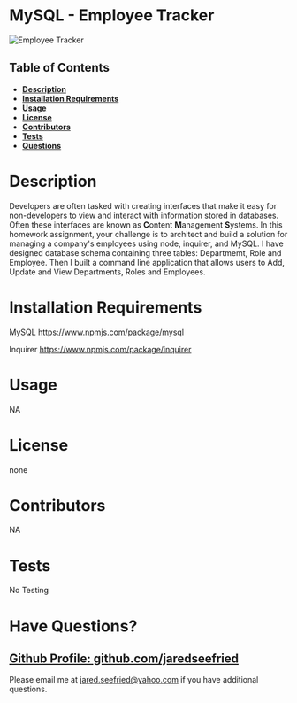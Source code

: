 # MySQL - Employee Tracker

![Employee Tracker](./Assets/AppVideo.gif)

## Table of Contents

  * **[Description](#Description)**  
  * **[Installation Requirements](#Installation-Requirements)**  
  * **[Usage](#Usage)**  
  * **[License](#License)**    
  * **[Contributors](#Contributors)**  
  * **[Tests](#Tests)**  
  * **[Questions](#Questions)** 

# Description

Developers are often tasked with creating interfaces that make it easy for non-developers to view and interact with information stored in databases. Often these interfaces are known as **C**ontent **M**anagement **S**ystems. In this homework assignment, your challenge is to architect and build a solution for managing a company's employees using node, inquirer, and MySQL. I have designed database schema containing three tables: Departmemt, Role and Employee. Then I built a command line application that allows users to Add, Update and View Departments, Roles and Employees.

# Installation Requirements

MySQL
https://www.npmjs.com/package/mysql

Inquirer
https://www.npmjs.com/package/inquirer

# Usage

NA

# License 

none

# Contributors

NA

# Tests

No Testing

# Have Questions?

## [Github Profile: github.com/jaredseefried](https://github.com/jaredseefried "Title")

Please email me at jared.seefried@yahoo.com if you have additional questions. 
